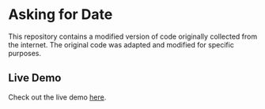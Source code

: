# Asking for Date

This repository contains a modified version of code originally collected from the internet. The original code was adapted and modified for specific purposes.

## Live Demo

Check out the live demo [here](https://tariqulislaam.github.io/asking_for_date/).



